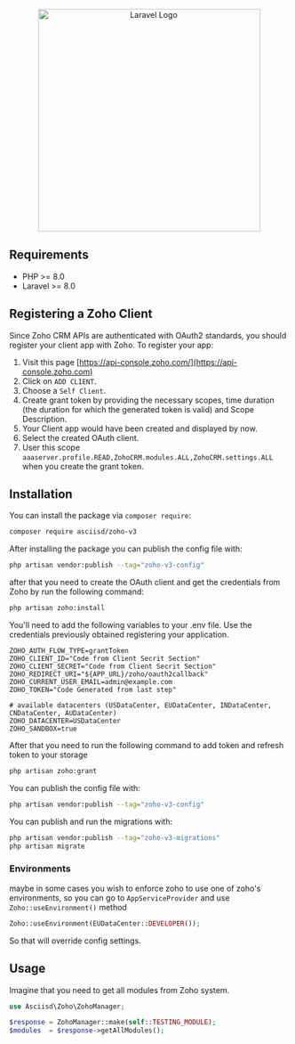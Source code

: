 <p align="center"><a href="https://laravel.com" target="_blank"><img src="https://raw.githubusercontent.com/laravel/art/master/logo-lockup/5%20SVG/2%20CMYK/1%20Full%20Color/laravel-logolockup-cmyk-red.svg" width="400" alt="Laravel Logo"></a></p>

## Requirements

* PHP >= 8.0
* Laravel >= 8.0

## Registering a Zoho Client

Since Zoho CRM APIs are authenticated with OAuth2 standards, you should register your client app with Zoho. To register
your app:

1. Visit this page [https://api-console.zoho.com/](https://api-console.zoho.com)
2. Click on `ADD CLIENT`.
3. Choose a `Self Client`.
4. Create grant token by providing the necessary scopes, time duration (the duration for which the generated token is
   valid) and Scope Description.
5. Your Client app would have been created and displayed by now.
6. Select the created OAuth client.
7. User this scope `aaaserver.profile.READ,ZohoCRM.modules.ALL,ZohoCRM.settings.ALL` when you create the grant token.

## Installation

You can install the package via `composer require`:

```bash
composer require asciisd/zoho-v3
```
After installing the package you can publish the config file with:

```bash
php artisan vendor:publish --tag="zoho-v3-config"
```

after that you need to create the OAuth client and get the credentials from Zoho by run the following command:

```bash
php artisan zoho:install
```

You'll need to add the following variables to your .env file. Use the credentials previously obtained registering your
application.

```dotenv
ZOHO_AUTH_FLOW_TYPE=grantToken
ZOHO_CLIENT_ID="Code from Client Secrit Section"
ZOHO_CLIENT_SECRET="Code from Client Secrit Section"
ZOHO_REDIRECT_URI="${APP_URL}/zoho/oauth2callback"
ZOHO_CURRENT_USER_EMAIL=admin@example.com
ZOHO_TOKEN="Code Generated from last step"

# available datacenters (USDataCenter, EUDataCenter, INDataCenter, CNDataCenter, AUDataCenter)
ZOHO_DATACENTER=USDataCenter
ZOHO_SANDBOX=true
```

After that you need to run the following command to add token and refresh token to your storage

```bash
php artisan zoho:grant
```

You can publish the config file with:

```bash
php artisan vendor:publish --tag="zoho-v3-config"
```

You can publish and run the migrations with:

```bash
php artisan vendor:publish --tag="zoho-v3-migrations"
php artisan migrate
```

### Environments
maybe in some cases you wish to enforce zoho to use one of zoho's environments, so you can go to `AppServiceProvider`
and use `Zoho::useEnvironment()` method

```php
Zoho::useEnvironment(EUDataCenter::DEVELOPER());
```

So that will override config settings.

## Usage

Imagine that you need to get all modules from Zoho system.

```php
use Asciisd\Zoho\ZohoManager;

$response = ZohoManager::make(self::TESTING_MODULE);
$modules  = $response->getAllModules();
```
